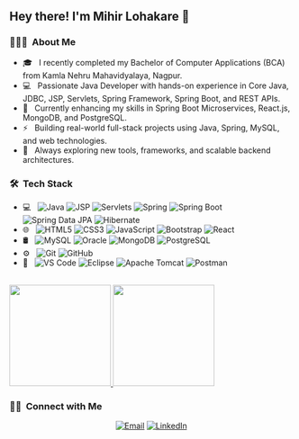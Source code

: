 <h2> Hey there! I'm Mihir Lohakare 👋</h2>

<h3> 👨🏻‍💻 &nbsp;About Me </h3>

- 🎓 &nbsp; I recently completed my Bachelor of Computer Applications (BCA) from Kamla Nehru Mahavidyalaya, Nagpur.
- 💻 &nbsp; Passionate Java Developer with hands-on experience in Core Java, JDBC, JSP, Servlets, Spring Framework, Spring Boot, and REST APIs.
- 🌱 &nbsp; Currently enhancing my skills in Spring Boot Microservices, React.js, MongoDB, and PostgreSQL.
- ⚡ &nbsp; Building real-world full-stack projects using Java, Spring, MySQL, and web technologies.
- 🧠 &nbsp; Always exploring new tools, frameworks, and scalable backend architectures.

<h3> 🛠 &nbsp;Tech Stack</h3>

- 💻 &nbsp;
  ![Java](https://img.shields.io/badge/-Java-333333?style=flat&logo=Java&logoColor=007396)
  ![JSP](https://img.shields.io/badge/-JSP-333333?style=flat&logo=java)
  ![Servlets](https://img.shields.io/badge/-Servlets-333333?style=flat&logo=java)
  ![Spring](https://img.shields.io/badge/-Spring-333333?style=flat&logo=spring)
  ![Spring Boot](https://img.shields.io/badge/-Spring%20Boot-333333?style=flat&logo=springboot)
  ![Spring Data JPA](https://img.shields.io/badge/-Spring%20Data%20JPA-333333?style=flat&logo=spring)
  ![Hibernate](https://img.shields.io/badge/-Hibernate-333333?style=flat&logo=hibernate)
- 🌐 &nbsp;
  ![HTML5](https://img.shields.io/badge/-HTML5-333333?style=flat&logo=HTML5)
  ![CSS3](https://img.shields.io/badge/-CSS3-333333?style=flat&logo=CSS3&logoColor=1572B6)
  ![JavaScript](https://img.shields.io/badge/-JavaScript-333333?style=flat&logo=javascript)
  ![Bootstrap](https://img.shields.io/badge/-Bootstrap-333333?style=flat&logo=bootstrap&logoColor=563D7C)
  ![React](https://img.shields.io/badge/-React-333333?style=flat&logo=react)
- 🛢 &nbsp;
  ![MySQL](https://img.shields.io/badge/-MySQL-333333?style=flat&logo=mysql)
  ![Oracle](https://img.shields.io/badge/-Oracle-333333?style=flat&logo=oracle)
  ![MongoDB](https://img.shields.io/badge/-MongoDB-333333?style=flat&logo=mongodb)
  ![PostgreSQL](https://img.shields.io/badge/-PostgreSQL-333333?style=flat&logo=postgresql)
- ⚙️ &nbsp;
  ![Git](https://img.shields.io/badge/-Git-333333?style=flat&logo=git)
  ![GitHub](https://img.shields.io/badge/-GitHub-333333?style=flat&logo=github)
- 🔧 &nbsp;
  ![VS Code](https://img.shields.io/badge/-VS%20Code-333333?style=flat&logo=visual-studio-code&logoColor=007ACC)
  ![Eclipse](https://img.shields.io/badge/-Eclipse-333333?style=flat&logo=eclipse-ide&logoColor=2C2255)
  ![Apache Tomcat](https://img.shields.io/badge/-Apache%20Tomcat-333333?style=flat&logo=apachetomcat)
  ![Postman](https://img.shields.io/badge/-Postman-333333?style=flat&logo=postman)

<br/>

<a href="https://github.com/Lohakaremihir14">
  <img height="180em" src="https://github-readme-stats.vercel.app/api?username=Lohakaremihir14&theme=buefy&show_icons=true" />
  <img height="180em" src="https://github-readme-stats.vercel.app/api/top-langs/?username=Lohakaremihir14&theme=buefy&layout=compact" />
</a>

<br/>

<h3> 🤝🏻 &nbsp;Connect with Me </h3>

<p align="center">
<a href="mailto:mihirlohakare@gmail.com"><img alt="Email" src="https://img.shields.io/badge/Email-mihirlohakare@gmail.com-blue?style=flat-square&logo=gmail"></a>
<a href="https://www.linkedin.com/in/mihirlohakare/"><img alt="LinkedIn" src="https://img.shields.io/badge/LinkedIn-Mihir%20Lohakare-blue?style=flat-square&logo=linkedin"></a>
</p>
